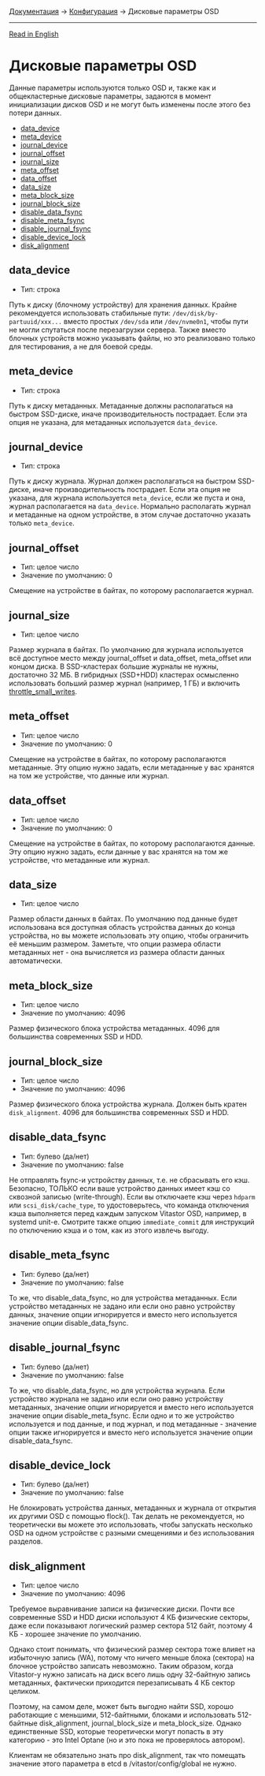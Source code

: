 [Документация](../../README-ru.md#документация) → [Конфигурация](../config.ru.md) → Дисковые параметры OSD

-----

[Read in English](layout-osd.en.md)

# Дисковые параметры OSD

Данные параметры используются только OSD и, также как и общекластерные
дисковые параметры, задаются в момент инициализации дисков OSD и не могут быть
изменены после этого без потери данных.

- [data_device](#data_device)
- [meta_device](#meta_device)
- [journal_device](#journal_device)
- [journal_offset](#journal_offset)
- [journal_size](#journal_size)
- [meta_offset](#meta_offset)
- [data_offset](#data_offset)
- [data_size](#data_size)
- [meta_block_size](#meta_block_size)
- [journal_block_size](#journal_block_size)
- [disable_data_fsync](#disable_data_fsync)
- [disable_meta_fsync](#disable_meta_fsync)
- [disable_journal_fsync](#disable_journal_fsync)
- [disable_device_lock](#disable_device_lock)
- [disk_alignment](#disk_alignment)

## data_device

- Тип: строка

Путь к диску (блочному устройству) для хранения данных. Крайне рекомендуется
использовать стабильные пути: `/dev/disk/by-partuuid/xxx...` вместо простых
`/dev/sda` или `/dev/nvme0n1`, чтобы пути не могли спутаться после
перезагрузки сервера. Также вместо блочных устройств можно указывать файлы,
но это реализовано только для тестирования, а не для боевой среды.

## meta_device

- Тип: строка

Путь к диску метаданных. Метаданные должны располагаться на быстром
SSD-диске, иначе производительность пострадает. Если эта опция не указана,
для метаданных используется `data_device`.

## journal_device

- Тип: строка

Путь к диску журнала. Журнал должен располагаться на быстром SSD-диске,
иначе производительность пострадает. Если эта опция не указана,
для журнала используется `meta_device`, если же пуста и она, журнал
располагается на `data_device`. Нормально располагать журнал и метаданные
на одном устройстве, в этом случае достаточно указать только `meta_device`.

## journal_offset

- Тип: целое число
- Значение по умолчанию: 0

Смещение на устройстве в байтах, по которому располагается журнал.

## journal_size

- Тип: целое число

Размер журнала в байтах. По умолчанию для журнала используется всё доступное
место между journal_offset и data_offset, meta_offset или концом диска.
В SSD-кластерах большие журналы не нужны, достаточно 32 МБ. В гибридных
(SSD+HDD) кластерах осмысленно использовать больший размер журнал (например, 1 ГБ)
и включить [throttle_small_writes](osd.ru.md#throttle_small_writes).

## meta_offset

- Тип: целое число
- Значение по умолчанию: 0

Смещение на устройстве в байтах, по которому располагаются метаданные.
Эту опцию нужно задать, если метаданные у вас хранятся на том же
устройстве, что данные или журнал.

## data_offset

- Тип: целое число
- Значение по умолчанию: 0

Смещение на устройстве в байтах, по которому располагаются данные.
Эту опцию нужно задать, если данные у вас хранятся на том же
устройстве, что метаданные или журнал.

## data_size

- Тип: целое число

Размер области данных в байтах. По умолчанию под данные будет использована
вся доступная область устройства данных до конца устройства, но вы можете
использовать эту опцию, чтобы ограничить её меньшим размером. Заметьте, что
опции размера области метаданных нет - она вычисляется из размера области
данных автоматически.

## meta_block_size

- Тип: целое число
- Значение по умолчанию: 4096

Размер физического блока устройства метаданных. 4096 для большинства
современных SSD и HDD.

## journal_block_size

- Тип: целое число
- Значение по умолчанию: 4096

Размер физического блока устройства журнала. Должен быть кратен
`disk_alignment`. 4096 для большинства современных SSD и HDD.

## disable_data_fsync

- Тип: булево (да/нет)
- Значение по умолчанию: false

Не отправлять fsync-и устройству данных, т.е. не сбрасывать его кэш.
Безопасно, ТОЛЬКО если ваше устройство данных имеет кэш со сквозной
записью (write-through). Если вы отключаете кэш через `hdparm` или
`scsi_disk/cache_type`, то удостоверьтесь, что команда отключения кэша
выполняется перед каждым запуском Vitastor OSD, например, в systemd unit-е.
Смотрите также опцию `immediate_commit` для инструкций по отключению кэша
и о том, как из этого извлечь выгоду.

## disable_meta_fsync

- Тип: булево (да/нет)
- Значение по умолчанию: false

То же, что disable_data_fsync, но для устройства метаданных. Если устройство
метаданных не задано или если оно равно устройству данных, значение опции
игнорируется и вместо него используется значение опции disable_data_fsync.

## disable_journal_fsync

- Тип: булево (да/нет)
- Значение по умолчанию: false

То же, что disable_data_fsync, но для устройства журнала. Если устройство
журнала не задано или если оно равно устройству метаданных, значение опции
игнорируется и вместо него используется значение опции disable_meta_fsync.
Если одно и то же устройство используется и под данные, и под журнал, и под
метаданные - значение опции также игнорируется и вместо него используется
значение опции disable_data_fsync.

## disable_device_lock

- Тип: булево (да/нет)
- Значение по умолчанию: false

Не блокировать устройства данных, метаданных и журнала от открытия их
другими OSD с помощью flock(). Так делать не рекомендуется, но теоретически
вы можете это использовать, чтобы запускать несколько OSD на одном
устройстве с разными смещениями и без использования разделов.

## disk_alignment

- Тип: целое число
- Значение по умолчанию: 4096

Требуемое выравнивание записи на физические диски. Почти все современные
SSD и HDD диски используют 4 КБ физические секторы, даже если показывают
логический размер сектора 512 байт, поэтому 4 КБ - хорошее значение по
умолчанию.

Однако стоит понимать, что физический размер сектора тоже влияет на
избыточную запись (WA), потому что ничего меньше блока (сектора) на блочное
устройство записать невозможно. Таким образом, когда Vitastor-у нужно
записать на диск всего лишь одну 32-байтную запись метаданных, фактически
приходится перезаписывать 4 КБ сектор целиком.

Поэтому, на самом деле, может быть выгодно найти SSD, хорошо работающие с
меньшими, 512-байтными, блоками и использовать 512-байтные disk_alignment,
journal_block_size и meta_block_size. Однако единственные SSD, которые
теоретически могут попасть в эту категорию - это Intel Optane (но и это
пока не проверялось автором).

Клиентам не обязательно знать про disk_alignment, так что помещать значение
этого параметра в etcd в /vitastor/config/global не нужно.
